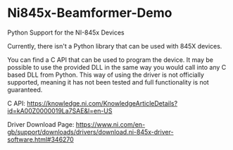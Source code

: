 # Ni845x-Beamformer-Demo


Python Support for the NI-845x Devices

Currently, there isn't a Python library that can be used with 845X devices.

You can find a C API that can be used to program the device.
It may be possible to use the provided DLL in the same way you would call into any C based DLL from Python. 
This way of using the driver is not officially supported, meaning it has not been tested and full functionality is not guaranteed.

C API: https://knowledge.ni.com/KnowledgeArticleDetails?id=kA00Z0000019La7SAE&l=en-US

Driver Download Page: https://www.ni.com/en-gb/support/downloads/drivers/download.ni-845x-driver-software.html#346270